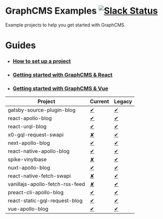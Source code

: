 # GraphCMS Examples [![Slack Status](https://slack.graphcms.com/badge.svg)](https://slack.graphcms.com)
Example projects to help you get started with GraphCMS.

# Guides
- ### [How to set up a project](https://docs.graphcms.com/tutorials/users/setting-up-the-blog-example-project)
- ### [Getting started with GraphCMS & React](https://docs.graphcms.com/tutorials/developers/beginners-guide-with-react)
- ### [Getting started with GraphCMS & Vue](https://docs.graphcms.com/tutorials/developers/beginners-guide-with-vue)

| Project | Current | Legacy |
|---|---|---|
| gatsby-source-plugin-blog |[&#10004;](current/gatsby-source-plugin-blog/README.md)|[&#10004;](legacy/gatsby-source-plugin-blog/README.md)|
| react-apollo-blog |[&#10004;](current/react-apollo-blog/README.md)|[&#10004;](legacy/react-apollo-blog/README.md)|
| react-urql-blog |[&#10004;](current/react-urql-blog/README.md)|[&#10004;](legacy/react-urql-blog/README.md)|
| x0-gql-request-swapi |[&#x2718;](current/x0-gql-request-swapi/README.md)|[&#10004;](legacy/x0-gql-request-swapi/README.md)|
| next-apollo-blog |[&#10004;](current/next-apollo-blog/README.md)|[&#10004;](legacy/next-apollo-blog/README.md)|
| react-native-apollo-blog |[&#10004;](current/react-native-apollo-blog/README.md)|[&#10004;](legacy/react-native-apollo-blog/README.md)|
| spike-vinylbase |[&#x2718;](current/spike-vinylbase/README.md)|[&#10004;](legacy/spike-vinylbase/README.md)|
| nuxt-apollo-blog |[&#10004;](current/nuxt-apollo-blog/README.md)|[&#10004;](legacy/nuxt-apollo-blog/README.md)|
| react-native-fetch-swapi |[&#x2718;](current/react-native-fetch-swapi/README.md)|[&#10004;](legacy/react-native-fetch-swapi/README.md)|
| vanillajs-apollo-fetch-rss-feed |[&#x2718;](current/vanillajs-apollo-fetch-rss-feed/README.md)|[&#10004;](legacy/vanillajs-apollo-fetch-rss-feed/README.md)|
| preact-cli-apollo-blog |[&#10004;](current/preact-cli-apollo-blog/README.md)|[&#10004;](legacy/preact-cli-apollo-blog/README.md)|
| react-static-gql-request-blog |[&#10004;](current/react-static-gql-request-blog/README.md)|[&#10004;](legacy/react-static-gql-request-blog/README.md)|
| vue-apollo-blog |[&#10004;](current/vue-apollo-blog/README.md)|[&#10004;](legacy/vue-apollo-blog/README.md)|